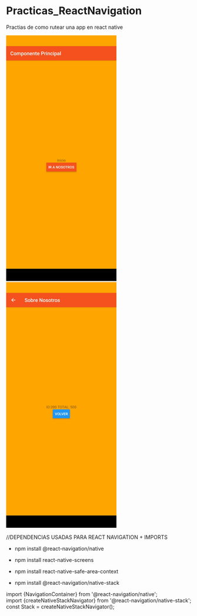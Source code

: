 # Practicas_ReactNavigation
Practias de como rutear una app en react native
<div>
<img width="300px" src="/src/images/2.jpeg"/>
<img width="300px" src="/src/images/1.jpeg"/>
</div>

//DEPENDENCIAS USADAS PARA REACT NAVIGATION + IMPORTS
 

- npm install @react-navigation/native

- npm install react-native-screens

- npm install react-native-safe-area-context

- npm install @react-navigation/native-stack

import {NavigationContainer} from '@react-navigation/native';<br>
import {createNativeStackNavigator} from '@react-navigation/native-stack';<br>
const Stack = createNativeStackNavigator(); 
